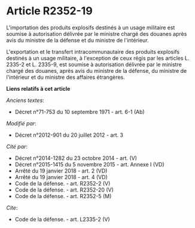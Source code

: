 # Article R2352-19

L'importation des produits explosifs destinés à un usage militaire est soumise à autorisation délivrée par le ministre chargé
des douanes après avis du ministre de la défense et du ministre de l'intérieur. 

L'exportation et le transfert intracommunautaire des produits explosifs destinés à un usage militaire, à l'exception de ceux
régis par les articles L. 2335-2 et L. 2335-9, est soumise à autorisation délivrée par le ministre chargé des douanes, après
avis du ministre de la défense, du ministre de l'intérieur et du ministre des affaires étrangères.

**Liens relatifs à cet article**

_Anciens textes_:

  - Décret n°71-753 du 10 septembre 1971 - art. 6-1 (Ab)

_Modifié par_:

  - Décret n°2012-901 du 20 juillet 2012 - art. 3

_Cité par_:

  - Décret n°2014-1282 du 23 octobre 2014 - art. (V)
  - Décret n°2015-1415 du 5 novembre 2015 - art. Annexe I (VD)
  - Arrêté du 19 janvier 2018 - art. 2 (VD)
  - Arrêté du 19 janvier 2018 - art. 4 (VD)
  - Code de la défense. - art. R2352-2 (V)
  - Code de la défense. - art. R2352-20 (V)
  - Code de la défense. - art. R2352-5 (M)

_Cite_:

  - Code de la défense. - art. L2335-2 (V)
